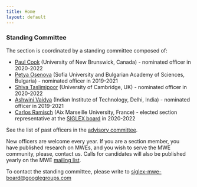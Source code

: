 ```yaml
---
title: Home
layout: default
---
```


### Standing Committee

The section is coordinated by a standing committee composed of:

- [Paul Cook](http://cs.unb.ca/~ccook1/) (University of New Brunswick, Canada) - nominated officer in 2020-2022  
- [Petya Osenova](http://bultreebank.org/en/our-team/petya-osenova/) (Sofia University and Bulgarian Academy of Sciences, Bulgaria) - nominated officer in 2019-2021  
- [Shiva Taslimipoor](https://shivaat.github.io/) (University of Cambridge, UK) - nominated officer in 2020-2022  
- [Ashwini Vaidya](https://web.iitd.ac.in/~avaidya/) (Indian Institute of Technology, Delhi, India) - nominated officer in 2019-2021  
- [Carlos Ramisch](https://pageperso.lis-lab.fr/carlos.ramisch/) (Aix Marseille University, France) - elected section representative at the [SIGLEX board](https://siglex.org/board/2020.html) in 2020-2022

See the list of past officers in the [advisory committee](advisorycommittee).

New officers are welcome every year. If you are a section member, you have published research on MWEs, and you wish to serve the MWE community, please, contact us. Calls for candidates will also be published yearly on the MWE [mailing list](../mailinglist).

To contact the standing committee, please write to [siglex-mwe-board@googlegroups.com](mailto:siglex-mwe-board@googlegroups.com)
